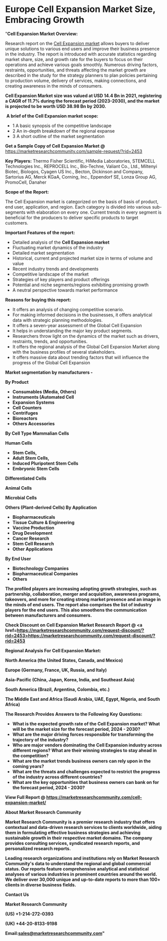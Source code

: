 # Europe Cell Expansion Market Size, Embracing Growth
"<strong>Cell Expansion Market Overview:</strong>

Research report on the <a href=https://marketresearchcommunity.com/cell-expansion-market/>Cell Expansion market</a> allows buyers to deliver unique solutions to various end users and improve their business presence in the industry. The report is introduced with accurate statistics regarding market share, size, and growth rate for the buyers to focus on their operations and achieve various goals smoothly. Numerous driving factors, restraints, opportunities, and threats affecting the market growth are described in the study for the strategy planners to plan policies pertaining to production volume, delivery of services, making connections, and creating awareness in the minds of consumers.

<strong>Cell Expansion Market size was valued at USD 14.4 Bn in 2021, registering a CAGR of 11.7% during the forecast period (2023-2030), and the market is projected to be worth USD 38.98 Bn by 2030.</strong>

 <Strong>A brief of the Cell Expansion market scope:</Strong>
<ul>
 <li>1  A basic synopsis of the competitive landscape</li>
 <li>2  An in-depth breakdown of the regional expanse</li>
 <li>3  A short outline of the market segmentation</li>
</ul>
<strong>Get a Sample Copy of Cell Expansion Market @ </b></strong><a href=https://marketresearchcommunity.com/sample-request/?rid=2453><u>https://marketresearchcommunity.com/sample-request/?rid=2453</u></a>

<strong>Key Players:</strong> 
Thermo Fisher Scientific, HiMedia Laboratories, STEMCELL Technologies Inc., REPROCELL Inc., Bio-Techne, Valiant Co., Ltd., Miltenyi Biotec, Biologos, Cyagen US Inc., Becton, Dickinson and Company, Sartorius AG, Merck KGaA, Corning, Inc., Eppendorf SE, Lonza Group AG, PromoCell, Danaher

<strong>Scope of the Report:</strong>

The Cell Expansion market is categorized on the basis of basis of product, end user, application, and region. Each category is divided into various sub-segments with elaboration on every one. Current trends in every segment is beneficial for the producers to deliver specific products to target customers.

<strong><b>Important Features of the report:</b></strong>
<ul>
  <li>Detailed analysis of the <strong><b>Cell Expansion </b></strong><strong><b>market</b></strong></li>
  <li>Fluctuating market dynamics of the industry</li>
  <li>Detailed market segmentation</li>
  <li>Historical, current and projected market size in terms of volume and value</li>
  <li>Recent industry trends and developments</li>
  <li>Competitive landscape of the market</li>
  <li>Strategies of key players and product offerings</li>
  <li>Potential and niche segments/regions exhibiting promising growth</li>
  <li>A neutral perspective towards market performance</li>
</ul>
<strong><b>Reasons for buying this report:</b></strong>
<ul>
  <li>It offers an analysis of changing competitive scenario.</li>
  <li>For making informed decisions in the businesses, it offers analytical data with strategic planning methodologies.</li>
  <li>It offers a seven-year assessment of the Global Cell Expansion</li>
  <li>It helps in understanding the major key product segments.</li>
  <li>Researchers throw light on the dynamics of the market such as drivers, restraints, trends, and opportunities.</li>
  <li>It offers the regional analysis of the Global Cell Expansion Market along with the business profiles of several stakeholders.</li>
  <li>It offers massive data about trending factors that will influence the progress of the Global Cell Expansion</li>
</ul>

<strong>Market segmentation by manufacturers -</strong>


<strong><strong>By Product</strong></h4>
<ul>
 	<li>Consumables (Media, Others)</li>
 	<li>Instruments (Automated Cell</li>
 	<li>Expansion Systems</li>
 	<li>Cell Counters</li>
 	<li>Centrifuges</li>
 	<li>Bioreactors</li>
 	<li>Others Accessories</li>
</ul>
<strong><strong>By Cell Type</strong></h4>
Mammalian Cells

Human Cells
<ul>
 	<li>Stem Cells,</li>
 	<li>Adult Stem Cells,</li>
 	<li>Induced Pluripotent Stem Cells</li>
 	<li>Embryonic Stem Cells</li>
</ul>
Differentiated Cells

Animal Cells

Microbial Cells

Others (Plant-derived Cells)
<strong><strong>By Application</strong></h4>
<ul>
 	<li>Biopharmaceuticals</li>
 	<li>Tissue Culture &amp; Engineering</li>
 	<li>Vaccine Production</li>
 	<li>Drug Development</li>
 	<li>Cancer Research</li>
 	<li>Stem Cell Research</li>
 	<li>Other Applications</li>
</ul>
<strong><strong>By End User</strong></h4>
<ul>
 	<li>Biotechnology Companies</li>
 	<li>Biopharmaceutical Companies</li>
 	<li>Others</li>
</ul>

The profiled players are increasing adopting growth strategies, such as partnership, collaboration, merger and acquisition, awareness programs, takeovers, and more for creating strong market presence and an image in the minds of end users. The report also comprises the list of industry players for the end users. This also smoothens the communication between manufacturers and consumers.

<strong><b>Check Discount on Cell Expansion Market Research Report @ </b></strong><a href=https://marketresearchcommunity.com/request-discount/?rid=2453><u>https://marketresearchcommunity.com/request-discount/?rid=2453</u></a>

<strong>Regional Analysis For Cell Expansion Market:</strong>

<strong>North America</strong> (the United States, Canada, and Mexico)

<strong>Europe</strong> (Germany, France, UK, Russia, and Italy)

<strong>Asia-Pacific</strong> (China, Japan, Korea, India, and Southeast Asia)

<strong>South America</strong> (Brazil, Argentina, Colombia, etc.)

<strong>The Middle East and Africa</strong> (Saudi Arabia, UAE, Egypt, Nigeria, and South Africa)

<strong>The Research Provides Answers to the Following Key Questions:</strong>
<ul>
 	<li>What is the expected growth rate of the Cell Expansion market? What will be the market size for the forecast period, 2024 - 2030?</li>
 	<li>What are the major driving forces responsible for transforming the trajectory of the industry?</li>
 	<li>Who are major vendors dominating the Cell Expansion industry across different regions? What are their winning strategies to stay ahead in the competition?</li>
 	<li>What are the market trends business owners can rely upon in the coming years?</li>
 	<li>What are the threats and challenges expected to restrict the progress of the industry across different countries?</li>
 	<li>What are the key opportunities that business owners can bank on for the forecast period, 2024 - 2030?</li>
</ul>

<strong>View Full Report @</strong> <a href=https://marketresearchcommunity.com/cell-expansion-market/>https://marketresearchcommunity.com/cell-expansion-market/</a>

<strong>About Market Research Community</strong>

Market Research Community is a premier research industry that offers contextual and data-driven research services to clients worldwide, aiding them in formulating effective business strategies and achieving sustainable growth in their respective market domains. The company provides consulting services, syndicated research reports, and personalized research reports.

Leading research organizations and institutions rely on Market Research Community's data to understand the regional and global commercial status. Our reports feature comprehensive analytical and statistical analyses of various industries in prominent countries around the world. We deliver over 30,000 unique and up-to-date reports to more than 100+ clients in diverse business fields.

<strong>Contact Us</strong>

<strong>Market Research Community</strong>

(US) +1-214-272-0393

(UK) +44-20-8133-9198

<strong>Email:</strong>sales@marketresearchcommunity.com"
